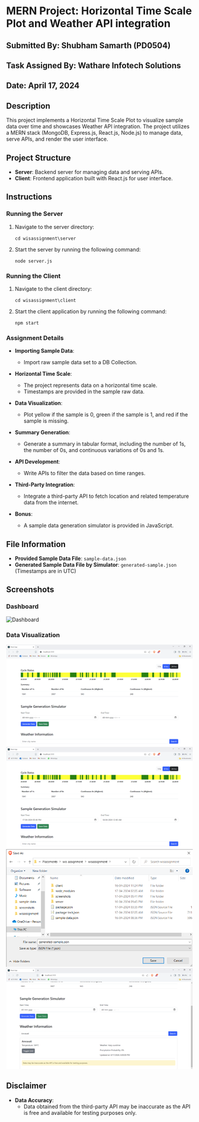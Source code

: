# MERN Project: Horizontal Time Scale Plot and Weather API integration

## Submitted By: Shubham Samarth (PD0504)
## Task Assigned By: Wathare Infotech Solutions
## Date: April 17, 2024

## Description
This project implements a Horizontal Time Scale Plot to visualize sample data over time and showcases Weather API integration. The project utilizes a MERN stack (MongoDB, Express.js, React.js, Node.js) to manage data, serve APIs, and render the user interface.

## Project Structure
- **Server**: Backend server for managing data and serving APIs.
- **Client**: Frontend application built with React.js for user interface.

## Instructions

### Running the Server
1. Navigate to the server directory:
    ```
    cd wisassignment\server
    ```
2. Start the server by running the following command:
    ```
    node server.js
    ```

### Running the Client
1. Navigate to the client directory:
    ```
    cd wisassignment\client
    ```
2. Start the client application by running the following command:
    ```
    npm start
    ```

### Assignment Details
- **Importing Sample Data**:
    - Import raw sample data set to a DB Collection.

- **Horizontal Time Scale**:
    - The project represents data on a horizontal time scale.
    - Timestamps are provided in the sample raw data.

- **Data Visualization**:
    - Plot yellow if the sample is 0, green if the sample is 1, and red if the sample is missing.

- **Summary Generation**:
    - Generate a summary in tabular format, including the number of 1s, the number of 0s, and continuous variations of 0s and 1s.

- **API Development**:
    - Write APIs to filter the data based on time ranges.

- **Third-Party Integration**:
    - Integrate a third-party API to fetch location and related temperature data from the internet.

- **Bonus**:
    - A sample data generation simulator is provided in JavaScript.

## File Information
- **Provided Sample Data File**: `sample-data.json`
- **Generated Sample Data File by Simulator**: `generated-sample.json` (Timestamps are in UTC)

## Screenshots

### Dashboard
![Dashboard](screenshots/dashboard.png)

### Data Visualization
![Data Visualization](screenshots/data_visualization_ShubhamSamarth.png)
![Sample Generation (Input)](screenshots/sample_generation_input_ShubhamSamarth.png)
![Generated Sample](screenshots/generated_sample_ShubhamSamarth.png)
![Weather Information](screenshots/weather_ShubhamSamarth.png)

## Disclaimer
- **Data Accuracy**:
    - Data obtained from the third-party API may be inaccurate as the API is free and available for testing purposes only.